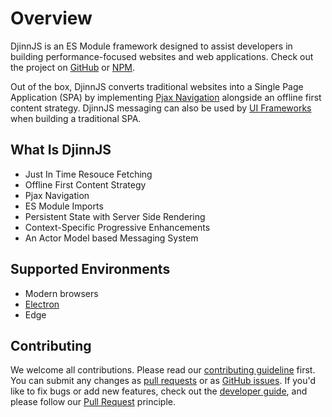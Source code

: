 # Overview

DjinnJS is an ES Module framework designed to assist developers in building performance-focused websites and web applications. Check out the project on [GitHub](https://github.com/Pageworks/djinnjs) or [NPM](https://www.npmjs.com/package/djinnjs).

Out of the box, DjinnJS converts traditional websites into a Single Page Application (SPA) by implementing [Pjax Navigation](/pjax) alongside an offline first content strategy. DjinnJS messaging can also be used by [UI Frameworks](/guides/ui-frameworks) when building a traditional SPA.

## What Is DjinnJS

-   Just In Time Resouce Fetching
-   Offline First Content Strategy
-   Pjax Navigation
-   ES Module Imports
-   Persistent State with Server Side Rendering
-   Context-Specific Progressive Enhancements
-   An Actor Model based Messaging System

## Supported Environments

-   Modern browsers
-   [Electron](https://electronjs.org/)
-   Edge

## Contributing

We welcome all contributions. Please read our [contributing guideline](/contributing) first. You can submit any changes as [pull requests](https://github.com/Pageworks/djinnjs/pulls) or as [GitHub issues](https://github.com/Pageworks/djinnjs/issues). If you'd like to fix bugs or add new features, check out the [developer guide](/developers), and please follow our [Pull Request](https://djinnjs.com/contributing#branch-organization) principle.
